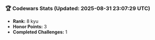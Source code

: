 ### 🏆 Codewars Stats (Updated: 2025-08-31 23:07:29 UTC)

- **Rank:** 8 kyu
- **Honor Points:** 3
- **Completed Challenges:** 1
